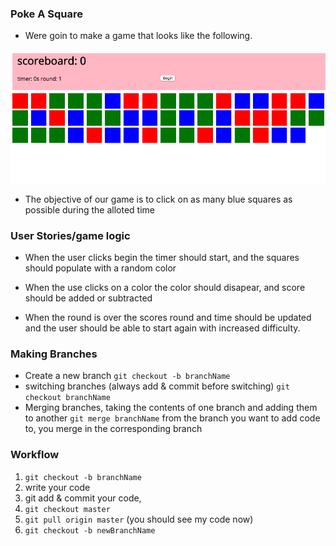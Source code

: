 ### Poke A Square

- Were goin to make a game that looks like the following.

![squareGame](squareGame.png)

- The objective of our game is to click on as many blue squares as possible during the alloted time

### User Stories/game logic

-  When the user clicks begin the timer should start, and the squares should populate with a random color

-  When the use clicks on a color the color should disapear, and score should be added or subtracted

- When the round is over the scores round and time should be updated and the user should be able to start again with increased difficulty. 


### Making Branches

- Create a new branch ```git checkout -b branchName```
- switching branches (always add & commit before switching) ```git checkout branchName```
- Merging branches, taking the contents of one branch and adding them to another ```git merge branchName``` 
from the branch you want to add code to, you merge in the corresponding branch

### Workflow

1. `git checkout -b branchName`
2. write your code
3. git add & commit your code, 
4. `git checkout master`
5. `git pull origin master` (you should see my code now)
6. `git checkout -b newBranchName`
